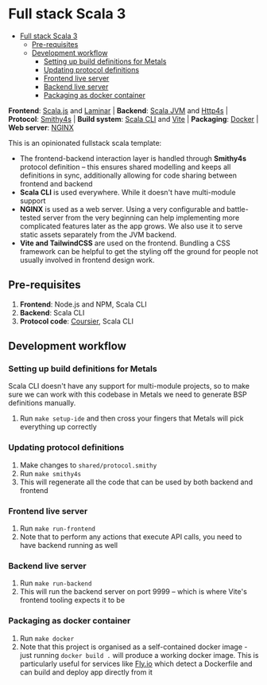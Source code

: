 # Full stack Scala 3

<!--toc:start-->
- [Full stack Scala 3](#full-stack-scala-3)
  - [Pre-requisites](#pre-requisites)
  - [Development workflow](#development-workflow)
    - [Setting up build definitions for Metals](#setting-up-build-definitions-for-metals)
    - [Updating protocol definitions](#updating-protocol-definitions)
    - [Frontend live server](#frontend-live-server)
    - [Backend live server](#backend-live-server)
    - [Packaging as docker container](#packaging-as-docker-container)
    <!--toc:end-->

**Frontend**: [Scala.js](https://www.scala-js.org/) and [Laminar](https://laminar.dev) | **Backend**: [Scala JVM](https://www.scala-lang.org/) and [Http4s](https://http4s.org/) | **Protocol**: [Smithy4s](https://disneystreaming.github.io/smithy4s/) | **Build system**: [Scala CLI](https://scala-cli.virtuslab.org/) and [Vite](https://vitejs.dev/) | **Packaging**: [Docker](https://hub.docker.com/) | **Web server**: [NGINX](https://nginx.org/)

This is an opinionated fullstack scala template:

- The frontend-backend interaction layer is handled through **Smithy4s** protocol definition – this ensures shared modelling and keeps all definitions in sync, additionally allowing for code sharing between frontend and backend
- **Scala CLI** is used everywhere. While it doesn't have multi-module support 
- **NGINX** is used as a web server. Using a very configurable and battle-tested server from the very beginning can help implementing more complicated features later as the app grows. We also use it to serve static assets separately from the JVM backend.
- **Vite and TailwindCSS** are used on the frontend. Bundling a CSS framework can be helpful to get the styling off the ground for people not usually involved in frontend design work.

## Pre-requisites

1. **Frontend**: Node.js and NPM, Scala CLI
2. **Backend**: Scala CLI
3. **Protocol code**: [Coursier](https://get-coursier.io/docs/overview), Scala CLI

## Development workflow

### Setting up build definitions for Metals

Scala CLI doesn't have any support for multi-module projects, so to make sure we can work with this codebase in Metals we need to generate BSP definitions manually.

1. Run `make setup-ide` and then cross your fingers that Metals will pick everything up correctly

### Updating protocol definitions

1. Make changes to `shared/protocol.smithy`
2. Run `make smithy4s`
3. This will regenerate all the code that can be used by both backend and frontend

### Frontend live server

1. Run `make run-frontend`
2. Note that to perform any actions that execute API calls, you need to have backend running as well 

### Backend live server

1. Run `make run-backend`
2. This will run the backend server on port 9999 – which is where Vite's frontend tooling expects it to be

### Packaging as docker container

1. Run `make docker`
2. Note that this project is organised as a self-contained docker image - just running `docker build .` will produce a working docker image. This is particularly useful for services like [Fly.io](https://fly.io/) which detect a Dockerfile and can build and deploy app directly from it

